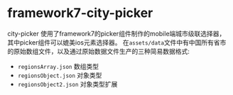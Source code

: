 # framework7-city-picker

city-picker 使用了framework7的picker组件制作的mobile端城市级联选择器，其中picker组件可以媲美ios元素选择器。
在`assets/data`文件中有中国所有省市的原始数组文件，以及通过原始数据文件生产的三种简易数据格式:
- `regionsArray.json` 数组类型
- `regionsObject.json` 对象类型
- `regionsObject2.json` 对象类型扩展
